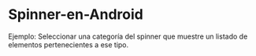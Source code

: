 # Spinner-en-Android
Ejemplo:
Seleccionar una categoría del spinner que muestre un listado de elementos pertenecientes a ese tipo. 

